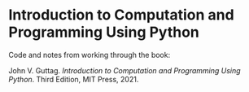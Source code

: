 # Introduction to Computation and Programming Using Python
Code and notes from working through the book:

John V. Guttag. _Introduction to Computation and Programming Using Python_. Third Edition, MIT Press, 2021.

